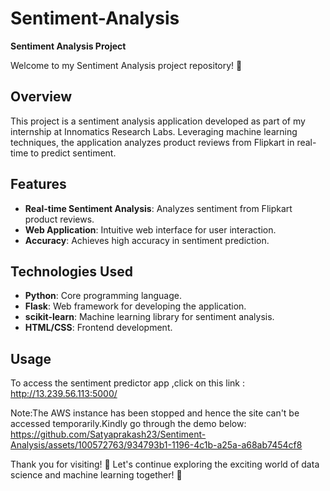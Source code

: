 # Sentiment-Analysis
**Sentiment Analysis Project**

Welcome to my Sentiment Analysis project repository! 🚀


## Overview

This project is a sentiment analysis application developed as part of my internship at Innomatics Research Labs. Leveraging machine learning techniques, the application analyzes product reviews from Flipkart in real-time to predict sentiment.

## Features

- **Real-time Sentiment Analysis**: Analyzes sentiment from Flipkart product reviews.
- **Web Application**: Intuitive web interface for user interaction.
- **Accuracy**: Achieves high accuracy in sentiment prediction.

## Technologies Used

- **Python**: Core programming language.
- **Flask**: Web framework for developing the application.
- **scikit-learn**: Machine learning library for sentiment analysis.
- **HTML/CSS**: Frontend development.

## Usage

To access the sentiment predictor app ,click on this link : http://13.239.56.113:5000/

Note:The AWS instance has been stopped and hence the site can't be accessed temporarily.Kindly go through the demo below:
https://github.com/Satyaprakash23/Sentiment-Analysis/assets/100572763/934793b1-1196-4c1b-a25a-a68ab7454cf8



Thank you for visiting! 🙏 Let's continue exploring the exciting world of data science and machine learning together! 🌟


